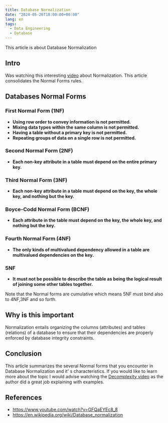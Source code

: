 ```yaml
---
title: Database Normalization
date: "2024-05-26T18:00:00+00:00"
lang: en
tags:
  - Data Engineering
  - Database
---
```


This article is about Database Normalization

## Intro ##

Was watching this interesting [video](https://www.youtube.com/watch?v=GFQaEYEc8_8) about Normalization. This article consolidates the Normal Forms rules.

## Databases Normal Forms ##

### First Normal Form (1NF) ###

- **Using row order to convey information is not permitted.**
- **Mixing data types within the same column is not permitted.**
- **Having a table without a primary key is not permitted.**
- **Repeating groups of data on a single row is not permitted.**

### Second Normal Form (2NF) ###

- **Each non-key attribute in a table must depend on the entire primary key.**

### Third Normal Form (3NF) ###

- **Each non-key attribute in a table must depend on the key, the whole key, and nothing but the key.**

### Boyce-Codd Normal Form (BCNF) ###

- **Each attribute in the table must depend on the key, the whole key, and nothing but the key.**

### Fourth Normal Form (4NF) ###

- **The only kinds of multivalued dependency allowed in a table are multivalued dependencies on the key.**

### 5NF ###

- **It must not be possible to describe the table as being the logical result of joining some other tables together.**

Note that the Normal forms are cumulative which means 5NF must bind also to 4NF,3NF and so forth.

## Why is this important ##

Normalization entails organizing the columns (attributes) and tables (relations) of a database to ensure that their dependencies are properly enforced by database integrity constraints.

## Conclusion ##

This article summarizes the several Normal forms that you encounter in Database Normalization and it' s characteristics. If you would like to learn more about the topic I would advise watching the [Decomplexity video](https://www.youtube.com/watch?v=GFQaEYEc8_8) as the author did a great job explaining with examples.

## References ##

- <https://www.youtube.com/watch?v=GFQaEYEc8_8>
- <https://en.wikipedia.org/wiki/Database_normalization>
